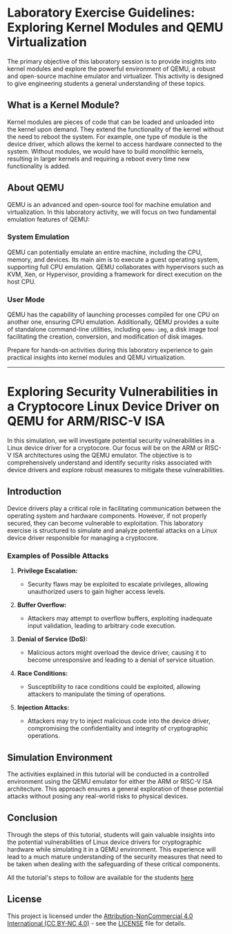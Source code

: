 
# Laboratory Exercise Guidelines: Exploring Kernel Modules and QEMU Virtualization

The primary objective of this laboratory session is to provide insights into kernel modules and explore the powerful environment of QEMU, a robust and open-source machine emulator and virtualizer. This activity is designed to give engineering students a general understanding of these topics.

## What is a Kernel Module?

Kernel modules are pieces of code that can be loaded and unloaded into the kernel upon demand. They extend the functionality of the kernel without the need to reboot the system. For example, one type of module is the device driver, which allows the kernel to access hardware connected to the system. Without modules, we would have to build monolithic kernels, resulting in larger kernels and requiring a reboot every time new functionality is added.

## About QEMU

QEMU is an advanced and open-source tool for machine emulation and virtualization. In this laboratory activity, we will focus on two fundamental emulation features of QEMU:

### System Emulation

QEMU can potentially emulate an entire machine, including the CPU, memory, and devices. Its main aim is to execute a guest operating system, supporting full CPU emulation. QEMU collaborates with hypervisors such as KVM, Xen, or Hypervisor, providing a framework for direct execution on the host CPU.

### User Mode

QEMU has the capability of launching processes compiled for one CPU on another one, ensuring CPU emulation. Additionally, QEMU provides a suite of standalone command-line utilities, including `qemu-img`, a disk image tool facilitating the creation, conversion, and modification of disk images.

Prepare for hands-on activities during this laboratory experience to gain practical insights into kernel modules and QEMU virtualization.

---

# Exploring Security Vulnerabilities in a Cryptocore Linux Device Driver on QEMU for ARM/RISC-V ISA

In this simulation, we will investigate potential security vulnerabilities in a Linux device driver for a cryptocore. Our focus will be on the ARM or RISC-V ISA architectures using the QEMU emulator. The objective is to comprehensively understand and identify security risks associated with device drivers and explore robust measures to mitigate these vulnerabilities.

## Introduction

Device drivers play a critical role in facilitating communication between the operating system and hardware components. However, if not properly secured, they can become vulnerable to exploitation. This laboratory exercise is structured to simulate and analyze potential attacks on a Linux device driver responsible for managing a cryptocore.

### Examples of Possible Attacks

1. **Privilege Escalation:**
   - Security flaws may be exploited to escalate privileges, allowing unauthorized users to gain higher access levels.

2. **Buffer Overflow:**
   - Attackers may attempt to overflow buffers, exploiting inadequate input validation, leading to arbitrary code execution.

3. **Denial of Service (DoS):**
   - Malicious actors might overload the device driver, causing it to become unresponsive and leading to a denial of service situation.

4. **Race Conditions:**
   - Susceptibility to race conditions could be exploited, allowing attackers to manipulate the timing of operations.

5. **Injection Attacks:**
   - Attackers may try to inject malicious code into the device driver, compromising the confidentiality and integrity of cryptographic operations.

## Simulation Environment

The activities explained in this tutorial will be conducted in a controlled environment using the QEMU emulator for either the ARM or RISC-V ISA architecture. This approach ensures a general exploration of these potential attacks without posing any real-world risks to physical devices.

## Conclusion

Through the steps of this tutorial, students will gain valuable insights into the potential vulnerabilities of Linux device drivers for cryptographic hardware while simulating it in a QEMU environment. This experience will lead to a much mature understanding of the security measures that need to be taken when dealing with the safeguarding of these critical components.

All the tutorial's steps to follow are available for the students [here](https://osproject.notion.site/osproject/O-S-Laboratory-Cryptographic-core-driver-10fba325c5424cf08e55adc61f92ea04?p=8ee7952417c74862a0ec9b92568c1a16&pm=s)


## License

This project is licensed under the [Attribution-NonCommercial 4.0 International (CC BY-NC 4.0)](LICENSE) - see the [LICENSE](LICENSE) file for details.